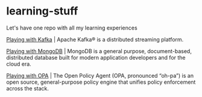 # learning-stuff
Let's have one repo with all my learning experiences

[Playing with Kafka](playing-with-Kafka.md) | Apache Kafka® is a distributed streaming platform.

[Playing with MongoDB](playing-with-MongoDB.md) | MongoDB is a general purpose, document-based, distributed database built for modern application developers and for the cloud era.

[Playing with OPA](playing-with-OPA.md) | The Open Policy Agent (OPA, pronounced “oh-pa”) is an open source, general-purpose policy engine that unifies policy enforcement across the stack.
